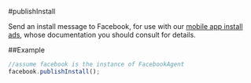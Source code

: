 #publishInstall

Send an install message to Facebook, for use with our [mobile app install ads](https://developers.facebook.com/docs/tutorials/mobile-app-ads/), whose documentation you should consult for details.

##Example

```javascript
//assume facebook is the instance of FacebookAgent
facebook.publishInstall();
```